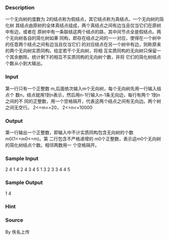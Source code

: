 
### Description
一个无向树的度数为 2的结点称为假结点，其它结点称为真结点。一个无向树的简化树
其结点由原树的全体真结点组成，两个真结点之间有边当且仅当它们在原树中有边，或者在
原树中有一条联结这两个结点的路，其中间节点全是假结点。两个无向树各自的简化树如果
同构，即存在结点之间的一一对应，使得在一个树中的任意两个结点之间有边当且仅当它们
的对应结点在另一个树中有边，则称原来的两个无向树实质同构。给定若干个无向树，将相
互实质同构的无向树只保留一个其余删除。统计剩下的相互不实质同构的无向树个数，并将
它们的简化树结点个数从小到大输出。
### Input
第一行只有一个正整数 m,后面依次输入m个无向树，每个无向树先用一行输入结点个
数n，结点就用1到n表示，然后用n-1行输入n-1条无向边，每行有两个 1到n 之间的不
同的正整数，用一个空格隔开，代表这两个结点之间有无向边。两个树之间无空行。 
2<=m<=20， 2<=n<=10000
### Output
第一行输出一个正整数，即输入中不计实质同构包含无向树的个数 m0(1<=m0<=m)。第
二行包含不严格递增的 m0个正整数，表示这m0个无向树的简化树结点个数。相邻两数用一
个空格隔开。
### Sample Input
2
4
1 4
2 4
3 4
5
1 3
2 3
3 4
4 5
### Sample Output
1
4
### Hint

### Source
By 佚名上传